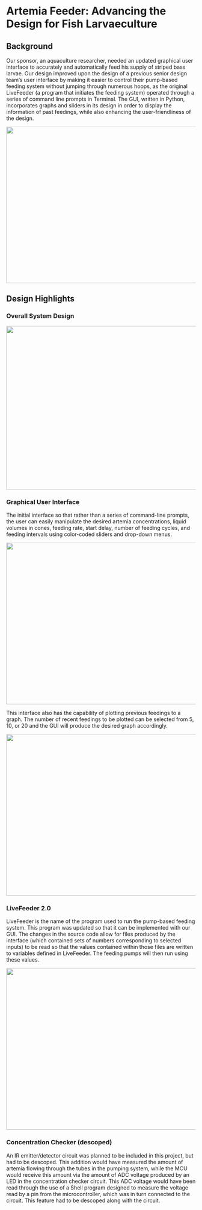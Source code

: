 # Artemia Feeder: Advancing the Design for Fish Larvaeculture

## Background
Our sponsor, an aquaculture researcher, needed an updated graphical user interface to accurately and automatically feed his supply of striped bass larvae. Our design improved upon the design of a previous senior design team’s user interface by making it easier to control their pump-based feeding system without jumping through numerous hoops, as the original LiveFeeder (a program that initiates the feeding system) operated through a series of command line prompts in Terminal. The GUI, written in Python, incorporates graphs and sliders in its design in order to display the information of past feedings, while also enhancing the user-friendliness of the design.


<p align="center">
  <img src="https://i.imgur.com/8LKCdiW.png" width="539" height="415" />
</p>


## Design Highlights

### Overall System Design

<p align="center">
  <img src="https://i.imgur.com/XLUyd7V.png" width="579" height="434" />
</p>


### Graphical User Interface

The initial interface so that rather than a series of command-line prompts, the user can easily manipulate the desired artemia concentrations, liquid volumes in cones, feeding rate, start delay, number of feeding cycles, and feeding intervals using color-coded sliders and drop-down menus. 


<p align="center">
  <img src="https://i.imgur.com/fiPbvkh.png" width="806" height="429" />
</p>


This interface also has the capability of plotting previous feedings to a graph. The number of recent feedings to be plotted can be selected from 5, 10, or 20 and the GUI will produce the desired graph accordingly.


<p align="center">
  <img src="https://i.imgur.com/AvhhBdF.png" width="806" height="429" />
</p>


### LiveFeeder 2.0

LiveFeeder is the name of the program used to run the pump-based feeding system. This program was updated so that it can be implemented with our GUI. The changes in the source code allow for files produced by the interface (which contained sets of numbers corresponding to selected inputs) to be read so that the values contained within those files are written to variables defined in LiveFeeder. The feeding pumps will then run using these values.

<p align="center">
  <img src="https://i.imgur.com/P3nnH30.png" width="806" height="429" />
</p>


### Concentration Checker (descoped)

An IR emitter/detector circuit was planned to be included in this project, but had to be descoped. This addition would have measured the amount of artemia flowing through the tubes in the pumping system, while the MCU would receive this amount via the amount of ADC voltage produced by an LED in the concentration checker circuit. This ADC voltage would have been read through the use of a Shell program designed to measure the voltage read by a pin from the microcontroller, which was in turn connected to the circuit. This feature had to be descoped along with the circuit.


